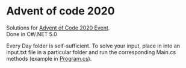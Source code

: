 # Advent of code 2020

Solutions for [Advent of Code 2020 Event](https://adventofcode.com/2020).  
Done in C#/.NET 5.0

Every Day folder is self-sufficient. To solve your input, place in into an input.txt file in a particular folder and run the corresponding Main.cs methods (example in [Program.cs](https://github.com/Tomas-Juri/AdventOfCode2020/blob/master/Program.cs)).
